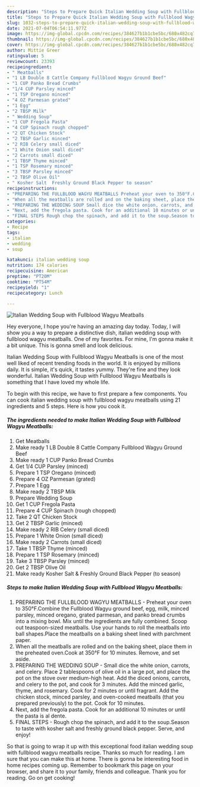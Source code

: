 ```yaml
---
description: "Steps to Prepare Quick Italian Wedding Soup with Fullblood Wagyu Meatballs"
title: "Steps to Prepare Quick Italian Wedding Soup with Fullblood Wagyu Meatballs"
slug: 1032-steps-to-prepare-quick-italian-wedding-soup-with-fullblood-wagyu-meatballs
date: 2021-07-04T06:54:11.977Z
image: https://img-global.cpcdn.com/recipes/384627b1b1cbe5bc/680x482cq70/italian-wedding-soup-with-fullblood-wagyu-meatballs-recipe-main-photo.jpg
thumbnail: https://img-global.cpcdn.com/recipes/384627b1b1cbe5bc/680x482cq70/italian-wedding-soup-with-fullblood-wagyu-meatballs-recipe-main-photo.jpg
cover: https://img-global.cpcdn.com/recipes/384627b1b1cbe5bc/680x482cq70/italian-wedding-soup-with-fullblood-wagyu-meatballs-recipe-main-photo.jpg
author: Mittie Greer
ratingvalue: 5
reviewcount: 23393
recipeingredient:
- " Meatballs"
- "1 LB Double 8 Cattle Company Fullblood Wagyu Ground Beef"
- "1 CUP Panko Bread Crumbs"
- "1/4 CUP Parsley minced"
- "1 TSP Oregano minced"
- "4 OZ Parmesan grated"
- "1 Egg"
- "2 TBSP Milk"
- " Wedding Soup"
- "1 CUP Fregola Pasta"
- "4 CUP Spinach rough chopped"
- "2 QT Chicken Stock"
- "2 TBSP Garlic minced"
- "2 RIB Celery small diced"
- "1 White Onion small diced"
- "2 Carrots small diced"
- "1 TBSP Thyme minced"
- "1 TSP Rosemary minced"
- "3 TBSP Parsley minced"
- "2 TBSP Olive Oil"
- " Kosher Salt  Freshly Ground Black Pepper to season"
recipeinstructions:
- "PREPARING THE FULLBLOOD WAGYU MEATBALLS Preheat your oven to 350°F.Combine the Fullblood Wagyu ground beef, egg, milk, minced parsley, minced oregano, grated parmesan, and panko bread crumbs into a mixing bowl. Mix until the ingredients are fully combined. Scoop out teaspoon-sized meatballs. Use your hands to roll the meatballs into ball shapes.Place the meatballs on a baking sheet lined with parchment paper."
- "When all the meatballs are rolled and on the baking sheet, place them in the preheated oven.Cook at 350°F for 10 minutes. Remove, and set aside."
- "PREPARING THE WEDDING SOUP Small dice the white onion, carrots, and celery. Place 2 tablespoons of olive oil in a large pot, and place the pot on the stove over medium-high heat. Add the diced onions, carrots, and celery to the pot, and cook for 3 minutes. Add the minced garlic, thyme, and rosemary. Cook for 2 minutes or until fragrant. Add the chicken stock, minced parsley, and oven-cooked meatballs (that you prepared previously) to the pot. Cook for 10 minutes."
- "Next, add the fregola pasta. Cook for an additional 10 minutes or until the pasta is al dente."
- "FINAL STEPS Rough chop the spinach, and add it to the soup.Season to taste with kosher salt and freshly ground black pepper. Serve, and enjoy!"
categories:
- Recipe
tags:
- italian
- wedding
- soup

katakunci: italian wedding soup 
nutrition: 174 calories
recipecuisine: American
preptime: "PT20M"
cooktime: "PT54M"
recipeyield: "1"
recipecategory: Lunch

---
```



![Italian Wedding Soup with Fullblood Wagyu Meatballs](https://img-global.cpcdn.com/recipes/384627b1b1cbe5bc/680x482cq70/italian-wedding-soup-with-fullblood-wagyu-meatballs-recipe-main-photo.jpg)

Hey everyone, I hope you're having an amazing day today. Today, I will show you a way to prepare a distinctive dish, italian wedding soup with fullblood wagyu meatballs. One of my favorites. For mine, I'm gonna make it a bit unique. This is gonna smell and look delicious.

Italian Wedding Soup with Fullblood Wagyu Meatballs is one of the most well liked of recent trending foods in the world. It is enjoyed by millions daily. It is simple, it's quick, it tastes yummy. They're fine and they look wonderful. Italian Wedding Soup with Fullblood Wagyu Meatballs is something that I have loved my whole life.




To begin with this recipe, we have to first prepare a few components. You can cook italian wedding soup with fullblood wagyu meatballs using 21 ingredients and 5 steps. Here is how you cook it.

<!--inarticleads1-->

##### The ingredients needed to make Italian Wedding Soup with Fullblood Wagyu Meatballs:

1. Get  Meatballs
1. Make ready 1 LB Double 8 Cattle Company Fullblood Wagyu Ground Beef
1. Make ready 1 CUP Panko Bread Crumbs
1. Get 1/4 CUP Parsley (minced)
1. Prepare 1 TSP Oregano (minced)
1. Prepare 4 OZ Parmesan (grated)
1. Prepare 1 Egg
1. Make ready 2 TBSP Milk
1. Prepare  Wedding Soup
1. Get 1 CUP Fregola Pasta
1. Prepare 4 CUP Spinach (rough chopped)
1. Take 2 QT Chicken Stock
1. Get 2 TBSP Garlic (minced)
1. Make ready 2 RIB Celery (small diced)
1. Prepare 1 White Onion (small diced)
1. Make ready 2 Carrots (small diced)
1. Take 1 TBSP Thyme (minced)
1. Prepare 1 TSP Rosemary (minced)
1. Take 3 TBSP Parsley (minced)
1. Get 2 TBSP Olive Oil
1. Make ready  Kosher Salt &amp; Freshly Ground Black Pepper (to season)




<!--inarticleads2-->

##### Steps to make Italian Wedding Soup with Fullblood Wagyu Meatballs:

1. PREPARING THE FULLBLOOD WAGYU MEATBALLS - Preheat your oven to 350°F.Combine the Fullblood Wagyu ground beef, egg, milk, minced parsley, minced oregano, grated parmesan, and panko bread crumbs into a mixing bowl. Mix until the ingredients are fully combined. Scoop out teaspoon-sized meatballs. Use your hands to roll the meatballs into ball shapes.Place the meatballs on a baking sheet lined with parchment paper.
1. When all the meatballs are rolled and on the baking sheet, place them in the preheated oven.Cook at 350°F for 10 minutes. Remove, and set aside.
1. PREPARING THE WEDDING SOUP - Small dice the white onion, carrots, and celery. Place 2 tablespoons of olive oil in a large pot, and place the pot on the stove over medium-high heat. Add the diced onions, carrots, and celery to the pot, and cook for 3 minutes. Add the minced garlic, thyme, and rosemary. Cook for 2 minutes or until fragrant. Add the chicken stock, minced parsley, and oven-cooked meatballs (that you prepared previously) to the pot. Cook for 10 minutes.
1. Next, add the fregola pasta. Cook for an additional 10 minutes or until the pasta is al dente.
1. FINAL STEPS - Rough chop the spinach, and add it to the soup.Season to taste with kosher salt and freshly ground black pepper. Serve, and enjoy!




So that is going to wrap it up with this exceptional food italian wedding soup with fullblood wagyu meatballs recipe. Thanks so much for reading. I am sure that you can make this at home. There is gonna be interesting food in home recipes coming up. Remember to bookmark this page on your browser, and share it to your family, friends and colleague. Thank you for reading. Go on get cooking!
